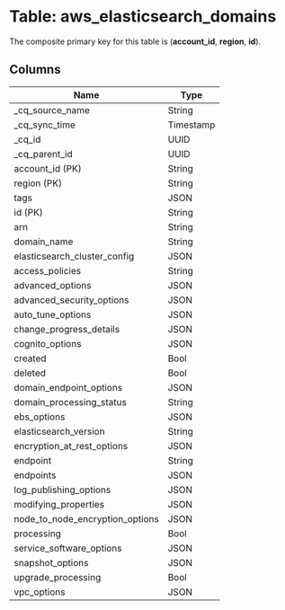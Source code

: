 # Table: aws_elasticsearch_domains



The composite primary key for this table is (**account_id**, **region**, **id**).



## Columns
| Name          | Type          |
| ------------- | ------------- |
|_cq_source_name|String|
|_cq_sync_time|Timestamp|
|_cq_id|UUID|
|_cq_parent_id|UUID|
|account_id (PK)|String|
|region (PK)|String|
|tags|JSON|
|id (PK)|String|
|arn|String|
|domain_name|String|
|elasticsearch_cluster_config|JSON|
|access_policies|String|
|advanced_options|JSON|
|advanced_security_options|JSON|
|auto_tune_options|JSON|
|change_progress_details|JSON|
|cognito_options|JSON|
|created|Bool|
|deleted|Bool|
|domain_endpoint_options|JSON|
|domain_processing_status|String|
|ebs_options|JSON|
|elasticsearch_version|String|
|encryption_at_rest_options|JSON|
|endpoint|String|
|endpoints|JSON|
|log_publishing_options|JSON|
|modifying_properties|JSON|
|node_to_node_encryption_options|JSON|
|processing|Bool|
|service_software_options|JSON|
|snapshot_options|JSON|
|upgrade_processing|Bool|
|vpc_options|JSON|
